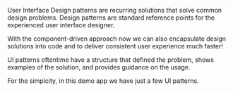 User Interface Design patterns are recurring solutions that solve common design problems. Design patterns are standard reference points for the experienced user interface designer.

With the component-driven approach now we can also encapsulate design solutions into code and to deliver consistent user experience much faster!

UI patterns oftentime have a structure that defined the problem, shows examples of the solution, and provides guidance on the usage.

For the simplcity, in this demo app we have just a few UI patterns.
